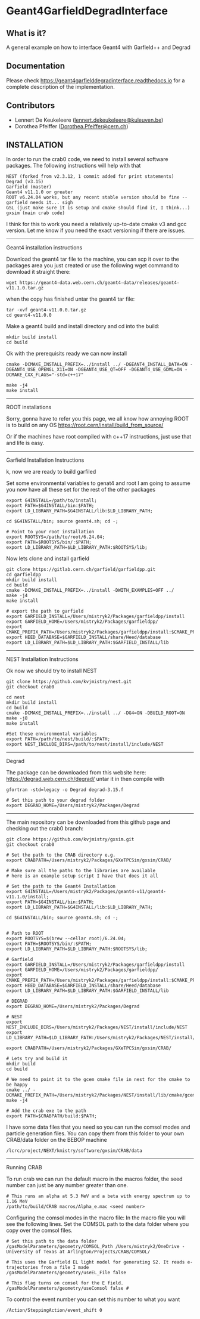  Geant4GarfieldDegradInterface
 ========================
 
 What is it?
 -----------
 A general example on how to interface Geant4 with Garfield++ and Degrad
 
 Documentation
 -------------
 Please check https://geant4garfielddegradinterface.readthedocs.io for a complete description of the implementation.
 
 Contributors
 ------------
 * Lennert De Keukeleere (lennert.dekeukeleere@kuleuven.be)
 * Dorothea Pfeiffer (Dorothea.Pfeiffer@cern.ch)


## INSTALLATION

In order to run the crab0 code, we need to install several software packages. The following instructions will help with that
```
NEST (forked from v2.3.12, 1 commit added for print statements)
Degrad (v3.15)
Garfield (master)
Geant4 v11.1.0 or greater
ROOT v6.24.04 works, but any recent stable version should be fine -- garfield needs it... sigh
GSL (just make sure it is setup and cmake should find it, I think...)
gxsim (main crab code)

```

I think for this to work you need a relatively up-to-date cmake v3 and gcc version. Let me know if you need the exact versioning if there are issues. 

---




Geant4 installation instructions

Download the geant4 tar file to the machine, you can scp it over to the packages area you just created
or use the following wget command to download it straight there:
```
wget https://geant4-data.web.cern.ch/geant4-data/releases/geant4-v11.1.0.tar.gz
```
when the copy has finished untar the geant4 tar file:
```
tar -xvf geant4-v11.0.0.tar.gz
cd geant4-v11.0.0
```

Make a geant4 build  and install directory and cd into the build:
```
mkdir build install
cd build
```

Ok with the prerequisits ready we can now install
```
cmake -DCMAKE_INSTALL_PREFIX=../install ../ -DGEANT4_INSTALL_DATA=ON -DGEANT4_USE_OPENGL_X11=ON -DGEANT4_USE_QT=OFF -DGEANT4_USE_GDML=ON -DCMAKE_CXX_FLAGS="-std=c++17"

make -j4
make install
```

---

ROOT installations

Sorry, gonna have to refer you this page, we all know how annoying ROOT is to build on any OS
https://root.cern/install/build_from_source/

Or if the machines have root compiled with c++17 instructions, just use that and life is easy.

---


Garfield Installation Instructions

k, now we are ready to build garfiled

Set some environmental variables to genat4 and root 
I am going to assume you now have all these set for the rest of the other packages
```
export G4INSTALL=/path/to/install;
export PATH=$G4INSTALL/bin:$PATH;
export LD_LIBRARY_PATH=$G4INSTALL/lib:$LD_LIBRARY_PATH;

cd $G4INSTALL/bin; source geant4.sh; cd -;

# Point to your root installation
export ROOTSYS=/path/to/root/6.24.04;
export PATH=$ROOTSYS/bin/:$PATH;
export LD_LIBRARY_PATH=$LD_LIBRARY_PATH:$ROOTSYS/lib;
```
Now lets clone and install garfield
```
git clone https://gitlab.cern.ch/garfield/garfieldpp.git
cd garfieldpp
mkdir build install
cd build
cmake -DCMAKE_INSTALL_PREFIX=../install -DWITH_EXAMPLES=OFF ../
make -j4
make install

# export the path to garfield
export GARFIELD_INSTALL=/Users/mistryk2/Packages/garfieldpp/install
export GARFIELD_HOME=/Users/mistryk2/Packages/garfieldpp/
export CMAKE_PREFIX_PATH=/Users/mistryk2/Packages/garfieldpp/install:$CMAKE_PREFIX_PATH
export HEED_DATABASE=$GARFIELD_INSTALL/share/Heed/database
export LD_LIBRARY_PATH=$LD_LIBRARY_PATH:$GARFIELD_INSTALL/lib
```

---

NEST Installation Instructions

Ok now we should try to install NEST
```
git clone https://github.com/kvjmistry/nest.git
git checkout crab0

cd nest
mkdir build install
cd build
cmake -DCMAKE_INSTALL_PREFIX=../install ../ -DG4=ON -DBUILD_ROOT=ON
make -j8
make install

#Set these environmental variables
export PATH=/path/to/nest/build/:$PATH;
export NEST_INCLUDE_DIRS=/path/to/nest/install/include/NEST

```

---

Degrad

The package can be downloaded from this website here:
https://degrad.web.cern.ch/degrad/
untar it in then compile with
```
gfortran -std=legacy -o Degrad degrad-3.15.f

# Set this path to your degrad folder
export DEGRAD_HOME=/Users/mistryk2/Packages/Degrad
```

---

The main repository can be downloaded from this github page and checking out the crab0 branch:
```
git clone https://github.com/kvjmistry/gxsim.git
git checkout crab0

# Set the path to the CRAB directory e.g.
export CRABPATH=/Users/mistryk2/Packages/GXeTPCSim/gxsim/CRAB/
```

```
# Make sure all the paths to the libraries are available
# here is an example setup script I have that does it all

# Set the path to the Geant4 Installation
export G4INSTALL=/Users/mistryk2/Packages/geant4-v11/geant4-v11.1.0/install;
export PATH=$G4INSTALL/bin:$PATH;
export LD_LIBRARY_PATH=$G4INSTALL/lib:$LD_LIBRARY_PATH;

cd $G4INSTALL/bin; source geant4.sh; cd -;


# Path to ROOT
export ROOTSYS=$(brew --cellar root)/6.24.04;
export PATH=$ROOTSYS/bin/:$PATH;
export LD_LIBRARY_PATH=$LD_LIBRARY_PATH:$ROOTSYS/lib;

# Garfield
export GARFIELD_INSTALL=/Users/mistryk2/Packages/garfieldpp/install
export GARFIELD_HOME=/Users/mistryk2/Packages/garfieldpp/
export CMAKE_PREFIX_PATH=/Users/mistryk2/Packages/garfieldpp/install:$CMAKE_PREFIX_PATH
export HEED_DATABASE=$GARFIELD_INSTALL/share/Heed/database
export LD_LIBRARY_PATH=$LD_LIBRARY_PATH:$GARFIELD_INSTALL/lib

# DEGRAD
export DEGRAD_HOME=/Users/mistryk2/Packages/Degrad

# NEST
export NEST_INCLUDE_DIRS=/Users/mistryk2/Packages/NEST/install/include/NEST
export LD_LIBRARY_PATH=$LD_LIBRARY_PATH:/Users/mistryk2/Packages/NEST/install/lib

export CRABPATH=/Users/mistryk2/Packages/GXeTPCSim/gxsim/CRAB/

```

```
# Lets try and build it
mkdir build
cd build

# We need to point it to the gcem cmake file in nest for the cmake to be happy
cmake ../ -DCMAKE_PREFIX_PATH=/Users/mistryk2/Packages/NEST/install/lib/cmake/gcem
make -j4

# Add the crab exe to the path
export PATH=$CRABPATH/build:$PATH;
```

I have some data files that you need so you can run the comsol modes and particle generation files. You can copy them from this folder to your own CRAB/data folder on the BEBOP machine
```
/lcrc/project/NEXT/kmistry/software/gxsim/CRAB/data
```

---


Running CRAB

To run crab we can run the default macro in the macros folder, the seed number can just be any number greater than one.
```
# This runs an alpha at 5.3 MeV and a beta with energy spectrum up to 1.16 MeV
/path/to/build/CRAB macros/Alpha_e.mac <seed number>
```

Configuring the comsol modes in the macro file:
In the macro file you will see the following lines. Set the COMSOL path to the data folder where you copy over the comsol files. 
```
# Set this path to the data folder
/gasModelParameters/geometry/COMSOL_Path /Users/mistryk2/OneDrive - University of Texas at Arlington/Projects/CRAB/COMSOL/

# This uses the Garfield EL light model for generating S2. It reads e- trajectories from a file I made
/gasModelParameters/geometry/useEL_File false 

# This flag turns on comsol for the E field. 
/gasModelParameters/geometry/useComsol false # 
```

To control the event number you can set this number to what you want
```
/Action/SteppingAction/event_shift 0
```

